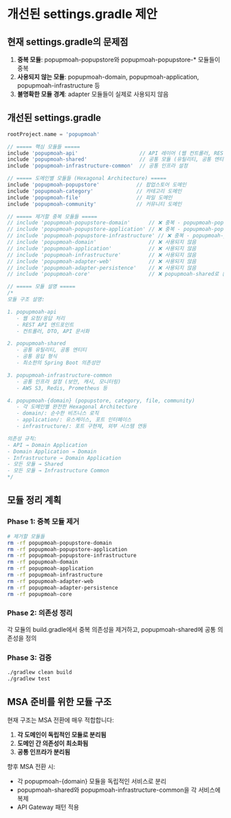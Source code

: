 # 개선된 settings.gradle 제안

## 현재 settings.gradle의 문제점

1. **중복 모듈**: popupmoah-popupstore와 popupmoah-popupstore-\* 모듈들이 중복
2. **사용되지 않는 모듈**: popupmoah-domain, popupmoah-application, popupmoah-infrastructure 등
3. **불명확한 모듈 경계**: adapter 모듈들이 실제로 사용되지 않음

## 개선된 settings.gradle

```gradle
rootProject.name = 'popupmoah'

// ===== 핵심 모듈들 =====
include 'popupmoah-api'                    // API 레이어 (웹 컨트롤러, REST API)
include 'popupmoah-shared'                 // 공통 모듈 (유틸리티, 공통 엔티티)
include 'popupmoah-infrastructure-common'  // 공통 인프라 설정

// ===== 도메인별 모듈들 (Hexagonal Architecture) =====
include 'popupmoah-popupstore'            // 팝업스토어 도메인
include 'popupmoah-category'              // 카테고리 도메인
include 'popupmoah-file'                  // 파일 도메인
include 'popupmoah-community'             // 커뮤니티 도메인

// ===== 제거할 중복 모듈들 =====
// include 'popupmoah-popupstore-domain'      // ❌ 중복 - popupmoah-popupstore에 통합
// include 'popupmoah-popupstore-application' // ❌ 중복 - popupmoah-popupstore에 통합
// include 'popupmoah-popupstore-infrastructure' // ❌ 중복 - popupmoah-popupstore에 통합
// include 'popupmoah-domain'                 // ❌ 사용되지 않음
// include 'popupmoah-application'            // ❌ 사용되지 않음
// include 'popupmoah-infrastructure'         // ❌ 사용되지 않음
// include 'popupmoah-adapter-web'            // ❌ 사용되지 않음
// include 'popupmoah-adapter-persistence'    // ❌ 사용되지 않음
// include 'popupmoah-core'                   // ❌ popupmoah-shared로 통합

// ===== 모듈 설명 =====
/*
모듈 구조 설명:

1. popupmoah-api
   - 웹 요청/응답 처리
   - REST API 엔드포인트
   - 컨트롤러, DTO, API 문서화

2. popupmoah-shared
   - 공통 유틸리티, 공통 엔티티
   - 공통 응답 형식
   - 최소한의 Spring Boot 의존성만

3. popupmoah-infrastructure-common
   - 공통 인프라 설정 (보안, 캐시, 모니터링)
   - AWS S3, Redis, Prometheus 등

4. popupmoah-{domain} (popupstore, category, file, community)
   - 각 도메인별 완전한 Hexagonal Architecture
   - domain/: 순수한 비즈니스 로직
   - application/: 유스케이스, 포트 인터페이스
   - infrastructure/: 포트 구현체, 외부 시스템 연동

의존성 규칙:
- API → Domain Application
- Domain Application → Domain
- Infrastructure → Domain Application
- 모든 모듈 → Shared
- 모든 모듈 → Infrastructure Common
*/
```

## 모듈 정리 계획

### Phase 1: 중복 모듈 제거

```bash
# 제거할 모듈들
rm -rf popupmoah-popupstore-domain
rm -rf popupmoah-popupstore-application
rm -rf popupmoah-popupstore-infrastructure
rm -rf popupmoah-domain
rm -rf popupmoah-application
rm -rf popupmoah-infrastructure
rm -rf popupmoah-adapter-web
rm -rf popupmoah-adapter-persistence
rm -rf popupmoah-core
```

### Phase 2: 의존성 정리

각 모듈의 build.gradle에서 중복 의존성을 제거하고, popupmoah-shared에 공통 의존성을 정의

### Phase 3: 검증

```bash
./gradlew clean build
./gradlew test
```

## MSA 준비를 위한 모듈 구조

현재 구조는 MSA 전환에 매우 적합합니다:

1. **각 도메인이 독립적인 모듈로 분리됨**
2. **도메인 간 의존성이 최소화됨**
3. **공통 인프라가 분리됨**

향후 MSA 전환 시:

- 각 popupmoah-{domain} 모듈을 독립적인 서비스로 분리
- popupmoah-shared와 popupmoah-infrastructure-common을 각 서비스에 복제
- API Gateway 패턴 적용

